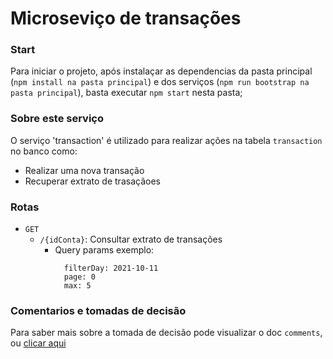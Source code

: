 # Microseviço de transações

### Start

Para iniciar o projeto, após instalaçar as dependencias da pasta principal (`npm install na pasta principal`) e dos serviços (`npm run bootstrap na pasta principal`), basta executar `npm start` nesta pasta;

### Sobre este serviço

O serviço 'transaction' é utilizado para realizar ações na tabela `transaction` no banco como:

- Realizar uma nova transação
- Recuperar extrato de trasaçãoes

### Rotas

- `GET`
  - `/{idConta}`: Consultar extrato de transações
    - Query params exemplo:
      ```text
        filterDay: 2021-10-11
        page: 0
        max: 5
      ```

### Comentarios e tomadas de decisão

Para saber mais sobre a tomada de decisão pode visualizar o doc `comments`, ou [clicar aqui](../../docs/comments.md)
